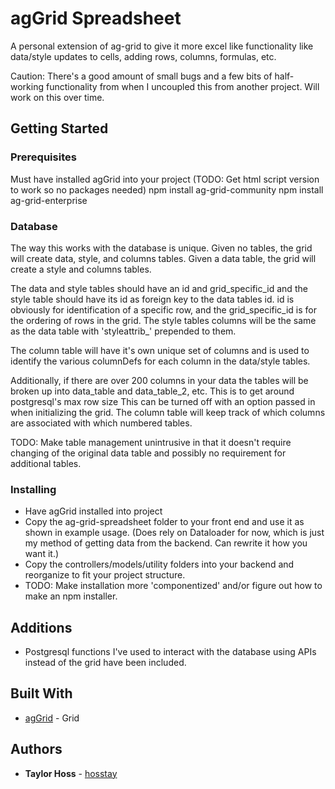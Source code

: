 # agGrid Spreadsheet

A personal extension of ag-grid to give it more excel like functionality like data/style updates to cells, adding rows, columns, formulas, etc.

Caution: There's a good amount of small bugs and a few bits of half-working functionality from when I uncoupled this from another project. Will work on this over time.

## Getting Started

### Prerequisites

Must have installed agGrid into your project (TODO: Get html script version to work so no packages needed)
npm install ag-grid-community
npm install ag-grid-enterprise

### Database

The way this works with the database is unique.
Given no tables, the grid will create data, style, and columns tables.
Given a data table, the grid will create a style and columns tables.

The data and style tables should have an id and grid_specific_id and the style table should have its id as foreign key to the data tables id.
id is obviously for identification of a specific row, and the grid_specific_id is for the ordering of rows in the grid.
The style tables columns will be the same as the data table with 'styleattrib_' prepended to them.

The column table will have it's own unique set of columns and is used to identify the various columnDefs for each column in the data/style tables.

Additionally, if there are over 200 columns in your data the tables will be broken up into data_table and data_table_2, etc. This is to get around postgresql's max row size
This can be turned off with an option passed in when initializing the grid.
The column table will keep track of which columns are associated with which numbered tables.

TODO: Make table management unintrusive in that it doesn't require changing of the original data table and possibly no requirement for additional tables.

### Installing

* Have agGrid installed into project
* Copy the ag-grid-spreadsheet folder to your front end and use it as shown in example usage. 
  (Does rely on Dataloader for now, which is just my method of getting data from the backend. Can rewrite it how you want it.)
* Copy the controllers/models/utility folders into your backend and reorganize to fit your project structure.
* TODO: Make installation more 'componentized' and/or figure out how to make an npm installer.

## Additions

* Postgresql functions I've used to interact with the database using APIs instead of the grid have been included.

## Built With

* [agGrid](https://www.ag-grid.com/) - Grid

## Authors

* **Taylor Hoss** - [hosstay](https://github.com/hosstay)